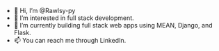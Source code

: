 - 👋 Hi, I’m @Rawlsy-py
- 👀 I’m interested in full stack development.
- 🌱 I’m currently building full stack web apps using MEAN, Django, and Flask.
- 📫 You can reach me through LinkedIn.

<!---
Rawlsy-py/Rawlsy-py is a ✨ special ✨ repository because its `README.md` (this file) appears on your GitHub profile.
You can click the Preview link to take a look at your changes.
--->
